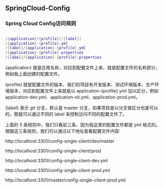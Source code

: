 ## SpringCloud-Config

### Spring Cloud Config访问规则

```lua

/{application}/{profile}[/{label}]
/{application}-{profile}.yml
/{label}/{application}-{profile}.yml
/{application}-{profile}.properties
/{label}/{application}-{profile}.properties

```

{application} 就是应用名称，对应到配置文件上来，就是配置文件的名称部分，例如我上面创建的配置文件。

{profile} 就是配置文件的版本，我们的项目有开发版本、测试环境版本、生产环境版本，对应到配置文件上来就是以 application-{profile}.yml 加以区分，例如application-dev.yml、application-sit.yml、application-prod.yml。

{label} 表示 git 分支，默认是 master 分支，如果项目是以分支做区分也是可以的，那就可以通过不同的 label 来控制访问不同的配置文件了。

上面的 5 条规则中，我们只看前三条，因为我这里的配置文件都是 yml 格式的。根据这三条规则，我们可以通过以下地址查看配置文件内容:

http://localhost:3301/config-single-client/dev/master

http://localhost:3301/config-single-client/prod

http://localhost:3301/config-single-client-dev.yml

http://localhost:3301/config-single-client-prod.yml

http://localhost:3301/master/config-single-client-prod.yml